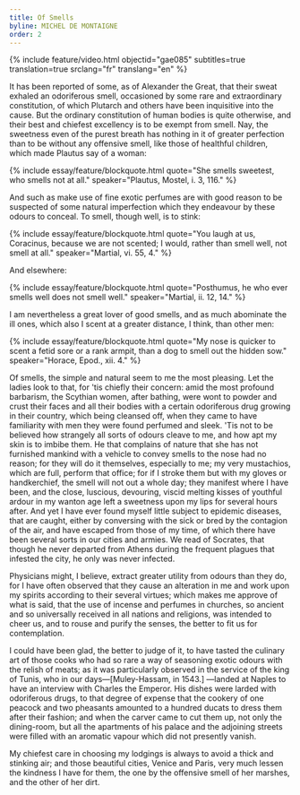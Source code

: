 ```yaml
---
title: Of Smells
byline: MICHEL DE MONTAIGNE 
order: 2
---
```


{% include feature/video.html objectid="gae085" subtitles=true translation=true srclang="fr" translang="en" %}


It has been reported of some, as of Alexander the Great, that their sweat exhaled an odoriferous smell, occasioned by some rare and extraordinary constitution, of which Plutarch and others have been inquisitive into the cause. But the ordinary constitution of human bodies is quite otherwise, and their best and chiefest excellency is to be exempt from smell. Nay, the sweetness even of the purest breath has nothing in it of greater perfection than to be without any offensive smell, like those of healthful children, which made Plautus say of a woman:

{% include essay/feature/blockquote.html quote="She smells sweetest, who smells not at all." speaker="Plautus, Mostel, i. 3, 116." %}

And such as make use of fine exotic perfumes are with good reason to be suspected of some natural imperfection which they endeavour by these odours to conceal. To smell, though well, is to stink:

{% include essay/feature/blockquote.html quote="You laugh at us, Coracinus, because we are not scented; I would, rather than smell well, not smell at all." speaker="Martial, vi. 55, 4." %}

And elsewhere:

{% include essay/feature/blockquote.html quote="Posthumus, he who ever smells well does not smell well." speaker="Martial, ii. 12, 14." %}

I am nevertheless a great lover of good smells, and as much abominate the ill ones, which also I scent at a greater distance, I think, than other men:

{% include essay/feature/blockquote.html quote="My nose is quicker to scent a fetid sore or a rank armpit, than a dog to smell out the hidden sow." speaker="Horace, Epod., xii. 4." %}

Of smells, the simple and natural seem to me the most pleasing. Let the ladies look to that, for 'tis chiefly their concern: amid the most profound barbarism, the Scythian women, after bathing, were wont to powder and crust their faces and all their bodies with a certain odoriferous drug growing in their country, which being cleansed off, when they came to have familiarity with men they were found perfumed and sleek. 'Tis not to be believed how strangely all sorts of odours cleave to me, and how apt my skin is to imbibe them. He that complains of nature that she has not furnished mankind with a vehicle to convey smells to the nose had no reason; for they will do it themselves, especially to me; my very mustachios, which are full, perform that office; for if I stroke them but with my gloves or handkerchief, the smell will not out a whole day; they manifest where I have been, and the close, luscious, devouring, viscid melting kisses of youthful ardour in my wanton age left a sweetness upon my lips for several hours after. And yet I have ever found myself little subject to epidemic diseases, that are caught, either by conversing with the sick or bred by the contagion of the air, and have escaped from those of my time, of which there have been several sorts in our cities and armies. We read of Socrates, that though he never departed from Athens during the frequent plagues that infested the city, he only was never infected.

Physicians might, I believe, extract greater utility from odours than they do, for I have often observed that they cause an alteration in me and work upon my spirits according to their several virtues; which makes me approve of what is said, that the use of incense and perfumes in churches, so ancient and so universally received in all nations and religions, was intended to cheer us, and to rouse and purify the senses, the better to fit us for contemplation.

I could have been glad, the better to judge of it, to have tasted the culinary art of those cooks who had so rare a way of seasoning exotic odours with the relish of meats; as it was particularly observed in the service of the king of Tunis, who in our days—[Muley-Hassam, in 1543.] —landed at Naples to have an interview with Charles the Emperor. His dishes were larded with odoriferous drugs, to that degree of expense that the cookery of one peacock and two pheasants amounted to a hundred ducats to dress them after their fashion; and when the carver came to cut them up, not only the dining-room, but all the apartments of his palace and the adjoining streets were filled with an aromatic vapour which did not presently vanish.

My chiefest care in choosing my lodgings is always to avoid a thick and stinking air; and those beautiful cities, Venice and Paris, very much lessen the kindness I have for them, the one by the offensive smell of her marshes, and the other of her dirt.